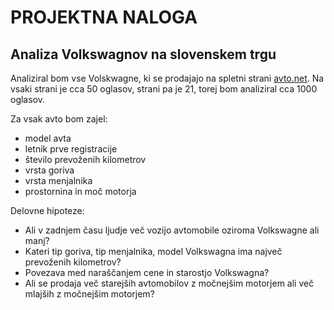 # PROJEKTNA NALOGA

## Analiza Volkswagnov na slovenskem trgu


Analiziral bom vse Volskwagne, ki se prodajajo na spletni strani [avto.net](https://www.avto.net/Ads/results.asp?znamka=Volkswagen&model=&modelID=&tip=katerikoli%20tip&znamka2=&model2=&tip2=katerikoli%20tip&znamka3=&model3=&tip3=katerikoli%20tip&cenaMin=0&cenaMax=999999&letnikMin=0&letnikMax=2090&bencin=0&starost2=999&oblika=0&ccmMin=0&ccmMax=99999&mocMin=&mocMax=&kmMin=0&kmMax=9999999&kwMin=0&kwMax=999&motortakt=&motorvalji=&lokacija=0&sirina=&dolzina=&dolzinaMIN=&dolzinaMAX=&nosilnostMIN=&nosilnostMAX=&lezisc=&presek=&premer=&col=&vijakov=&EToznaka=&vozilo=&airbag=&barva=&barvaint=&EQ1=1000000000&EQ2=1000000000&EQ3=1000000000&EQ4=100000000&EQ5=1000000000&EQ6=1000000000&EQ7=1000000120&EQ8=101000000&EQ9=1000000000&KAT=1010000000&PIA=&PIAzero=&PIAOut=&PSLO=&akcija=&paketgarancije=&broker=&prikazkategorije=&kategorija=&ONLvid=&ONLnak=&zaloga=&arhiv=&presort=&tipsort=&stran=1). Na vsaki strani je cca 50 oglasov, strani pa je 21, torej bom analiziral cca 1000 oglasov.



Za vsak avto bom zajel:
* model avta
* letnik prve registracije
* število prevoženih kilometrov
* vrsta goriva
* vrsta menjalnika
* prostornina in moč motorja

Delovne hipoteze:
* Ali v zadnjem času ljudje več vozijo avtomobile oziroma Volkswagne ali manj?
* Kateri tip goriva, tip menjalnika, model Volkswagna ima največ prevoženih kilometrov?
* Povezava med naraščanjem cene in starostjo Volkswagna?
* Ali se prodaja več starejših avtomobilov z močnejšim motorjem ali več mlajših z močnejšim motorjem?



